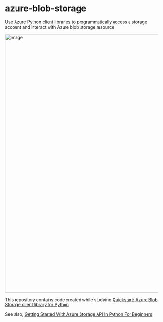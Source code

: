 # azure-blob-storage
Use Azure Python client libraries to programmatically access a storage account and interact with Azure blob storage resource

<img width="848" alt="image" src="https://github.com/richardogoma/azure-blob-storage/assets/108296666/75dea362-8f57-4d3d-9517-f7dc14dec5bb">

This repository contains code created while studying [Quickstart: Azure Blob Storage client library for Python](https://learn.microsoft.com/en-us/azure/storage/blobs/storage-quickstart-blobs-python?tabs=managed-identity%2Croles-azure-portal%2Csign-in-azure-cli)

See also, [Getting Started With Azure Storage API In Python For Beginners](https://youtu.be/gMG3JQpyhTo)
